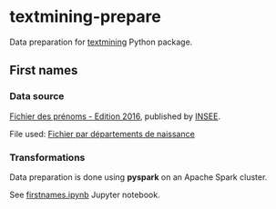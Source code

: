 # textmining-prepare

Data preparation for [textmining](https://github.com/michelcaradec/textmining) Python package.

## First names

### Data source

[Fichier des prénoms - Edition 2016](http://www.data.gouv.fr/fr/datasets/fichier-des-prenoms-edition-2016/), published by [INSEE](https://www.insee.fr/).

File used: [Fichier par départements de naissance](https://www.insee.fr/fr/statistiques/fichier/2540004/dpt2015_txt.zip)

### Transformations

Data preparation is done using **pyspark** on an Apache Spark cluster.

See [firstnames.ipynb](https://github.com/michelcaradec/textmining-dataprep/blob/master/firstnames.ipynb) Jupyter notebook.
